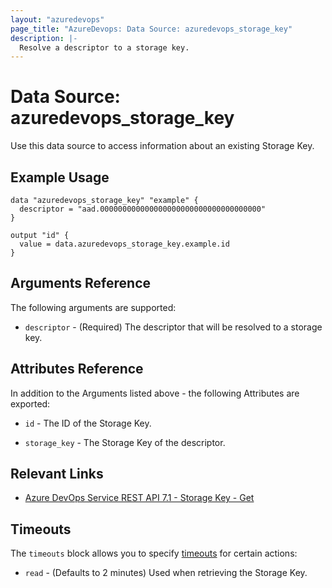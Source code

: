 ```yaml
---
layout: "azuredevops"
page_title: "AzureDevops: Data Source: azuredevops_storage_key"
description: |-
  Resolve a descriptor to a storage key.
---
```


# Data Source: azuredevops_storage_key

Use this data source to access information about an existing Storage Key.

## Example Usage

```hcl
data "azuredevops_storage_key" "example" {
  descriptor = "aad.000000000000000000000000000000000000"
}

output "id" {
  value = data.azuredevops_storage_key.example.id
}
```

## Arguments Reference

The following arguments are supported:

* `descriptor` - (Required) The descriptor that will be resolved to a storage key.

## Attributes Reference

In addition to the Arguments listed above - the following Attributes are exported:

* `id` - The ID of the Storage Key.

* `storage_key` - The Storage Key of the descriptor.

## Relevant Links

- [Azure DevOps Service REST API 7.1 - Storage Key - Get](https://learn.microsoft.com/en-us/rest/api/azure/devops/graph/storage-keys/get?view=azure-devops-rest-7.1)

## Timeouts

The `timeouts` block allows you to specify [timeouts](https://developer.hashicorp.com/terraform/language/resources/syntax#operation-timeouts) for certain actions:

* `read` - (Defaults to 2 minutes) Used when retrieving the Storage Key.
